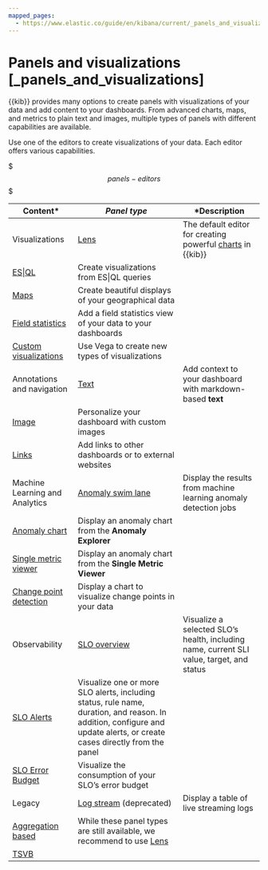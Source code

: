 ```yaml
---
mapped_pages:
  - https://www.elastic.co/guide/en/kibana/current/_panels_and_visualizations.html
---
```


# Panels and visualizations [_panels_and_visualizations]

{{kib}} provides many options to create panels with visualizations of your data and add content to your dashboards. From advanced charts, maps, and metrics to plain text and images, multiple types of panels with different capabilities are available.

Use one of the editors to create visualizations of your data. Each editor offers various capabilities.

$$$panels-editors$$$

| **Content*** | ***Panel type*** | ***Description** |
| --- | --- | --- |
| Visualizations | [Lens](visualize/lens.md) | The default editor for creating powerful [charts](visualize/supported-chart-types.md) in {{kib}} |
| [ES&#124;QL](https://www.elastic.co/guide/en/elasticsearch/reference/current/esql-kibana.md) | Create visualizations from ES&#124;QL queries |
| [Maps](visualize/maps.md) | Create beautiful displays of your geographical data |
| [Field statistics](visualize/field-statistics.md) | Add a field statistics view of your data to your dashboards |
| [Custom visualizations](visualize/custom-visualizations-with-vega.md) | Use Vega to create new types of visualizations |
| Annotations and navigation | [Text](visualize/text-panels.md) | Add context to your dashboard with markdown-based **text** |
| [Image](visualize/image-panels.md) | Personalize your dashboard with custom images |
| [Links](visualize/link-panels.md) | Add links to other dashboards or to external websites |
| Machine Learning and Analytics | [Anomaly swim lane](machine-learning/machine-learning-in-kibana/xpack-ml-anomalies.md) | Display the results from machine learning anomaly detection jobs |
| [Anomaly chart](machine-learning/machine-learning-in-kibana/xpack-ml-anomalies.md) | Display an anomaly chart from the **Anomaly Explorer** |
| [Single metric viewer](machine-learning/machine-learning-in-kibana/xpack-ml-anomalies.md) | Display an anomaly chart from the **Single Metric Viewer** |
| [Change point detection](machine-learning/machine-learning-in-kibana/xpack-ml-aiops.md#change-point-detection) | Display a chart to visualize change points in your data |
| Observability | [SLO overview](https://www.elastic.co/guide/en/observability/current/slo.md) | Visualize a selected SLO’s health, including name, current SLI value, target, and status |
| [SLO Alerts](https://www.elastic.co/guide/en/observability/current/slo.md) | Visualize one or more SLO alerts, including status, rule name, duration, and reason. In addition, configure and update alerts, or create cases directly from the panel |
| [SLO Error Budget](https://www.elastic.co/guide/en/observability/current/slo.md) | Visualize the consumption of your SLO’s error budget |
| Legacy | [Log stream](https://www.elastic.co/guide/en/kibana/current/observability.html#logs-app) (deprecated) | Display a table of live streaming logs |
| [Aggregation based](visualize/legacy-editors.md#add-aggregation-based-visualization-panels) | While these panel types are still available, we recommend to use [Lens](visualize/lens.md) |
| [TSVB](visualize/legacy-editors.md#tsvb-panel) |
